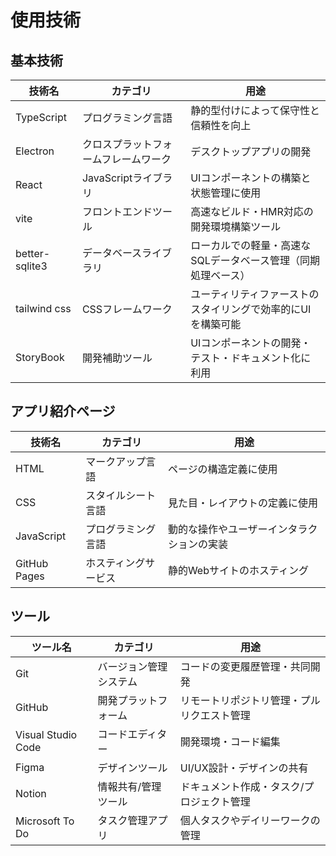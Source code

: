 # 使用技術

## 基本技術

| 技術名         | カテゴリ                             | 用途                                                         |
| -------------- | -----------------------------------  | ------------------------------------------------------------ |
| TypeScript     | プログラミング言語                   | 静的型付けによって保守性と信頼性を向上                       |
| Electron       | クロスプラットフォームフレームワーク | デスクトップアプリの開発                                     |
| React          | JavaScriptライブラリ                 | UIコンポーネントの構築と状態管理に使用                       |
| vite           | フロントエンドツール                 | 高速なビルド・HMR対応の開発環境構築ツール                    |
| better-sqlite3 | データベースライブラリ	            | ローカルでの軽量・高速なSQLデータベース管理（同期処理ベース）|
| tailwind css   | CSSフレームワーク                    | ユーティリティファーストのスタイリングで効率的にUIを構築可能 |
| StoryBook      | 開発補助ツール                       | UIコンポーネントの開発・テスト・ドキュメント化に利用         |


## アプリ紹介ページ

| 技術名       | カテゴリ             | 用途                                       |
| ------------ | -------------------- | ------------------------------------------ |
| HTML         | マークアップ言語     | ページの構造定義に使用                     |
| CSS          | スタイルシート言語   | 見た目・レイアウトの定義に使用             |
| JavaScript   | プログラミング言語   | 動的な操作やユーザーインタラクションの実装 |
| GitHub Pages | ホスティングサービス | 静的Webサイトのホスティング                |

## ツール

| ツール名           | カテゴリ               | 用途                                       |
| ------------------ | ---------------------- | ------------------------------------------ |
| Git                | バージョン管理システム | コードの変更履歴管理・共同開発             |
| GitHub             | 開発プラットフォーム   | リモートリポジトリ管理・プルリクエスト管理 |
| Visual Studio Code | コードエディター       | 開発環境・コード編集                       |
| Figma              | デザインツール         | UI/UX設計・デザインの共有                  |
| Notion             | 情報共有/管理ツール    | ドキュメント作成・タスク/プロジェクト管理  |
| Microsoft To Do    | タスク管理アプリ       | 個人タスクやデイリーワークの管理           |
